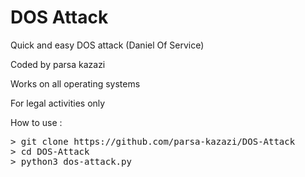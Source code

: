 # DOS Attack
<p>Quick and easy DOS attack (Daniel Of Service)</p>

<p>Coded by parsa kazazi</p>
<p>Works on all operating systems</p>
<p>For legal activities only</p>

<p>How to use : </p>
<pre>
> git clone https://github.com/parsa-kazazi/DOS-Attack
> cd DOS-Attack
> python3 dos-attack.py
</pre>
